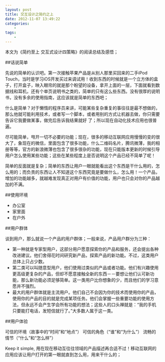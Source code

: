 ```yaml
--- 
layout: post
title: 交互设计之简约之上
date: 2012-11-07 13:49:22
categories:
    - 
tags:
    -
---
```


本文为《简约至上 交互式设计四策略》的阅读总结及感悟；

##话说简单

先说的简单的认识吧。第一次接触苹果产品是从别人那里买回来的二手iPod Touch，当时是学习iOS开发买过来调试用！收到东西的时候就是一个立方体的盒子，打开盒子，映入眼帘的就是那个盼望的设备，拿开上面的一层，下面就看到数据线和耳机，还有个单页说明书之类的，简单的只有这么些东西。没有很厚的说明书，没有多余的使用指南，这应该就是简单的东西吧；

什么是简单？对于懒惰的程序员来讲，可能某些复杂重复的事往往是最不想做的，那么他就可能利用技术，或者写一个脚本，或者用别的方式让机器去做，你只需要告诉它我要做某事，做完后告诉我结果就好 了；所以现在自动化技术应用也很普遍。

尽可能简单，甩开一切不必要的功能；现在，很多的移动互联网应用慢慢的变的很大了，象现在的微信，里面包含了很多功能，什么二维码名片，腾讯微薄，我的相册等等，官方的新浪微薄也包含了很多很杂的功能，现在只能版本更新的时候引导用户怎么使用某些功能；这些在某些程度上是否说明这个产品已经不简单了呢！

简单的反面就是复杂；简单的东西让用户一眼就能看出这个东西是干什么用的，怎么用的；而负责的东西让人不知道这个东西究竟是要做什么，怎么用！一个产品，增加的功能越多，就越难发现真正对用户有价值的功能，用户也只会对你的产品越加的不满。

##使用环境

* 办公室
* 家里面
* 在户外

##用户群体

谈到用户，那么就说一个产品的用户群体；一般来说，产品用户群分为三种：

* 第一种就是专家型用户，这部分用户愿意探索你的产品和服务，还会提出各种改进建议。他们舍得花时间研究新产品，探索产品的新功能。不过，这类用户总体上只占少数。
* 第二类可以叫随意型用户，他们使用过类似的产品或者功能。他们有兴趣使用更高级更复杂的产品，但却不愿意接触全新的东西－－要想让他们认可新功能，那么新功能必须足够简单。这一类用户比你想象的少，而且他们的学习意愿并不强烈。
* 最大的用户群体就是主流用户。他们自己不会因为你的技术而使用你的产品，使用你的产品的目的就是完成某项任务。他们会掌握一些重要功能的使用方法，但永远不会产生学会所有功能的想法；这些人的口头禅就是：“我的手机只要能打电话，发短信就行了。”大多数人属于这一类。

##用户体验

可信的环境（故事中的“时间”和“地点”）
可信的角色（“谁”和“为什么”）
流畅的情节（“什么”和“怎么样”）

Keep it simple, 用在现在移动互往往领域的产品描述再合适不过！移动互联网的应用应该让用户打开的第一眼就直到怎么用，用来干什么的；